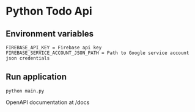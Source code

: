 # Python Todo Api

## Environment variables
```
FIREBASE_API_KEY = Firebase api key
FIREBASE_SERVICE_ACCOUNT_JSON_PATH = Path to Google service account json credentials
```

## Run application
```
python main.py
```

OpenAPI documentation at /docs

